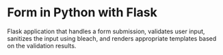 # Form in Python with Flask
 Flask application that handles a form submission, validates user input, sanitizes the input using bleach, and renders appropriate templates based on the validation results.
